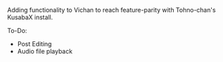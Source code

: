 Adding functionality to Vichan to reach feature-parity with Tohno-chan's KusabaX install.

To-Do:

* Post Editing
* Audio file playback
